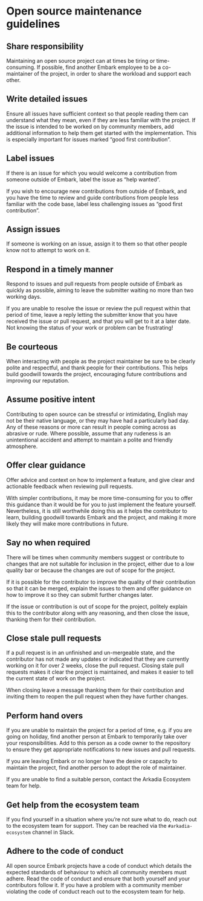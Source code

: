 # Open source maintenance guidelines

## Share responsibility

Maintaining an open source project can at times be tiring or time-consuming.
If possible, find another Embark employee to be a co-maintainer of the
project, in order to share the workload and support each other.

## Write detailed issues

Ensure all issues have sufficient context so that people reading them can
understand what they mean, even if they are less familiar with the project.
If the issue is intended to be worked on by community members, add additional
information to help them get started with the implementation. This is
especially important for issues marked “good first contribution”.

## Label issues

If there is an issue for which you would welcome a contribution from someone
outside of Embark, label the issue as “help wanted”.

If you wish to encourage new contributions from outside of Embark, and you
have the time to review and guide contributions from people less familiar
with the code base, label less challenging issues as “good first
contribution”.

## Assign issues

If someone is working on an issue, assign it to them so that other people
know not to attempt to work on it.

## Respond in a timely manner

Respond to issues and pull requests from people outside of Embark as quickly
as possible, aiming to leave the submitter waiting no more than two working
days.

If you are unable to resolve the issue or review the pull request within that
period of time, leave a reply letting the submitter know that you have
received the issue or pull request, and that you will get to it at a later
date. Not knowing the status of your work or problem can be frustrating!

## Be courteous

When interacting with people as the project maintainer be sure to be clearly
polite and respectful, and thank people for their contributions. This helps
build goodwill towards the project, encouraging future contributions and
improving our reputation.

## Assume positive intent

Contributing to open source can be stressful or intimidating, English may not
be their native language, or they may have had a particularly bad day. Any of
these reasons or more can result in people coming across as abrasive or rude.
Where possible, assume that any rudeness is an unintentional accident and
attempt to maintain a polite and friendly atmosphere.

## Offer clear guidance

Offer advice and context on how to implement a feature, and give clear and
actionable feedback when reviewing pull requests.

With simpler contributions, it may be more time-consuming for you to offer
this guidance than it would be for you to just implement the feature
yourself. Nevertheless, it is still worthwhile doing this as it helps the
contributor to learn, building goodwill towards Embark and the project, and
making it more likely they will make more contributions in future.

## Say no when required

There will be times when community members suggest or contribute to changes
that are not suitable for inclusion in the project, either due to a low
quality bar or because the changes are out of scope for the project.

If it is possible for the contributor to improve the quality of their
contribution so that it can be merged, explain the issues to them and offer
guidance on how to improve it so they can submit further changes later.

If the issue or contribution is out of scope for the project, politely
explain this to the contributor along with any reasoning, and then close the
issue, thanking them for their contribution.

## Close stale pull requests

If a pull request is in an unfinished and un-mergeable state, and the
contributor has not made any updates or indicated that they are currently
working on it for over 2 weeks, close the pull request. Closing stale pull
requests makes it clear the project is maintained, and makes it easier to
tell the current state of work on the project.

When closing leave a message thanking them for their contribution and
inviting them to reopen the pull request when they have further changes.

## Perform hand overs

If you are unable to maintain the project for a period of time, e.g. if you
are going on holiday, find another person at Embark to temporarily take over
your responsibilities. Add to this person as a code owner to the repository
to ensure they get appropriate notifications to new issues and pull requests.

If you are leaving Embark or no longer have the desire or capacity to
maintain the project, find another person to adopt the role of maintainer.

If you are unable to find a suitable person, contact the Arkadia Ecosystem
team for help.

## Get help from the ecosystem team

If you find yourself in a situation where you’re not sure what to do, reach
out to the ecosystem team for support. They can be reached via the
`#arkadia-ecosystem` channel in Slack.

## Adhere to the code of conduct

All open source Embark projects have a code of conduct which details the
expected standards of behaviour to which all community members must adhere.
Read the code of conduct and ensure that both yourself and your contributors
follow it. If you have a problem with a community member violating the code
of conduct reach out to the ecosystem team for help.
